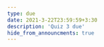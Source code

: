 ```yaml
---
type: due
date: 2021-3-22T23:59:59+3:30
description: 'Quiz 3 due'
hide_from_announcments: true
--- 
```

